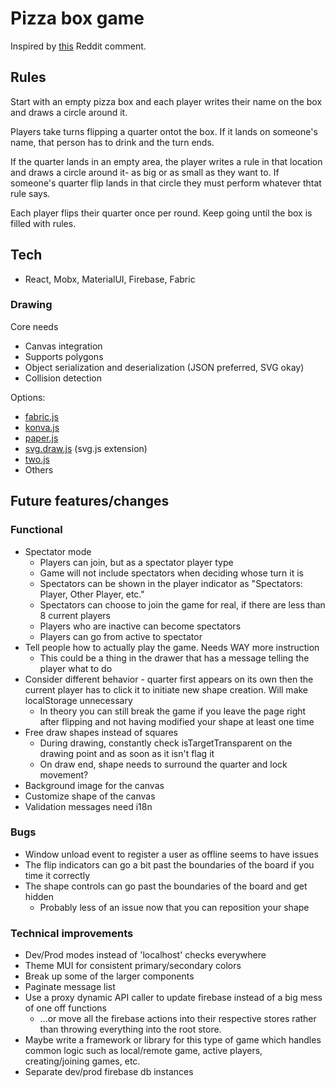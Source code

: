 # Pizza box game
Inspired by [this](https://www.reddit.com/r/AskReddit/comments/7m6g6h/drinkers_of_reddit_what_are_some_insanely_good/drs4wil/) Reddit comment.

## Rules
Start with an empty pizza box and each player writes their name on the box and draws a circle around it.

Players take turns flipping a quarter ontot the box. If it lands on someone's name, that person has to drink and the turn ends.

If the quarter lands in an empty area, the player writes a rule in that location and draws a circle around it- as big or as small as they want to. If someone's quarter flip lands in that circle they must perform whatever thtat rule says.

Each player flips their quarter once per round. Keep going until the box is filled with rules.

## Tech
* React, Mobx, MaterialUI, Firebase, Fabric

### Drawing
Core needs
* Canvas integration
* Supports polygons
* Object serialization and deserialization (JSON preferred, SVG okay)
* Collision detection

Options:
* [fabric.js](http://fabricjs.com/)
* [konva.js](https://konvajs.org/)
* [paper.js](http://paperjs.org/)
* [svg.draw.js](https://github.com/svgdotjs/svg.draw.js) (svg.js extension)
* [two.js](https://two.js.org/)
* Others

## Future features/changes
### Functional
* Spectator mode
  * Players can join, but as a spectator player type
  * Game will not include spectators when deciding whose turn it is
  * Spectators can be shown in the player indicator as "Spectators: Player, Other Player, etc."
  * Spectators can choose to join the game for real, if there are less than 8 current players
  * Players who are inactive can become spectators
  * Players can go from active to spectator
* Tell people how to actually play the game. Needs WAY more instruction
  * This could be a thing in the drawer that has a message telling the player what to do
* Consider different behavior - quarter first appears on its own then the current player has to click it to initiate new shape creation. Will make localStorage unnecessary
  * In theory you can still break the game if you leave the page right after flipping and not having modified your shape at least one time
* Free draw shapes instead of squares
  * During drawing, constantly check isTargetTransparent on the drawing point and as soon as it isn't flag it
  * On draw end, shape needs to surround the quarter and lock movement?
* Background image for the canvas
* Customize shape of the canvas
* Validation messages need i18n

### Bugs
* Window unload event to register a user as offline seems to have issues
* The flip indicators can go a bit past the boundaries of the board if you time it correctly
* The shape controls can go past the boundaries of the board and get hidden
  * Probably less of an issue now that you can reposition your shape

### Technical improvements
* Dev/Prod modes instead of 'localhost' checks everywhere
* Theme MUI for consistent primary/secondary colors
* Break up some of the larger components
* Paginate message list
* Use a proxy dynamic API caller to update firebase instead of a big mess of one off functions
  * ...or move all the firebase actions into their respective stores rather than throwing everything into the root store. 
* Maybe write a framework or library for this type of game which handles common logic such as local/remote game, active players, creating/joining games, etc.
* Separate dev/prod firebase db instances
